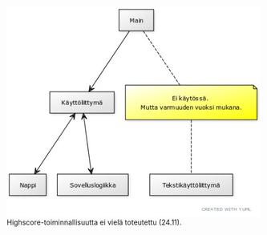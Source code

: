 ![Kaavio](https://github.com/olenleo/ot-harjoitustyo/blob/master/dokumentaatio/rytmipelikaavio.jpg)
Highscore-toiminnallisuutta ei vielä toteutettu (24.11).
